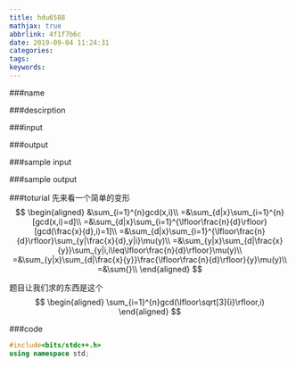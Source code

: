 ```yaml
---
title: hdu6588
mathjax: true
abbrlink: 4f1f7b6c
date: 2019-09-04 11:24:31
categories:
tags:
keywords:
---
```


###name

###descirption

<!---more-->

###input

###output

###sample input

###sample output

###toturial
先来看一个简单的变形
$$
\begin{aligned}
&\sum_{i=1}^{n}gcd(x,i)\\
=&\sum_{d|x}\sum_{i=1}^{n}[gcd(x,i)=d]\\
=&\sum_{d|x}\sum_{i=1}^{\lfloor\frac{n}{d}\rfloor}[gcd(\frac{x}{d},i)=1]\\
=&\sum_{d|x}\sum_{i=1}^{\lfloor\frac{n}{d}\rfloor}\sum_{y|\frac{x}{d},y|i}\mu(y)\\
=&\sum_{y|x}\sum_{d|\frac{x}{y}}\sum_{y|i,i\leq\lfloor\frac{n}{d}\rfloor}\mu(y)\\
=&\sum_{y|x}\sum_{d|\frac{x}{y}}\frac{\lfloor\frac{n}{d}\rfloor}{y}\mu(y)\\
=&\sum{}\\
\end{aligned}
$$

题目让我们求的东西是这个
$$
\begin{aligned}
\sum_{i=1}^{n}gcd(\lfloor\sqrt[3]{i}\rfloor,i)
\end{aligned}
$$

###code
```cpp
#include<bits/stdc++.h>
using namespace std;
```



